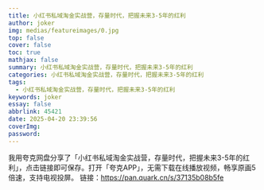 ```yaml
---
title: 小红书私域淘金实战营，存量时代，把握未来3-5年的红利
author: joker
img: medias/featureimages/0.jpg
top: false
cover: false
toc: true
mathjax: false
summary: 小红书私域淘金实战营，存量时代，把握未来3-5年的红利
categories: 小红书私域淘金实战营，存量时代，把握未来3-5年的红利
tags:
  - 小红书私域淘金实战营，存量时代，把握未来3-5年的红利
keywords: joker
essay: false
abbrlink: 45421
date: 2025-04-20 23:39:56
coverImg:
password:
---
```


我用夸克网盘分享了「小红书私域淘金实战营，存量时代，把握未来3-5年的红利」，点击链接即可保存。打开「夸克APP」，无需下载在线播放视频，畅享原画5倍速，支持电视投屏。
链接：https://pan.quark.cn/s/37135b08b5fe
